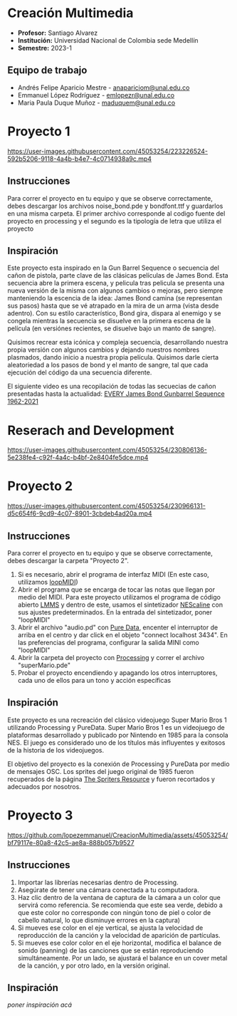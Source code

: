 # Creación Multimedia
- **Profesor:** Santiago Alvarez
- **Institución:** Universidad Nacional de Colombia sede Medellín
- **Semestre:** 2023-1

## Equipo de trabajo
- Andrés Felipe Aparicio Mestre - [anapariciom@unal.edu.co](mailto:anapariciom@unal.edu.co)
- Emmanuel López Rodríguez - [emlopezr@unal.edu.co](mailto:emlopezr@unal.edu.co)
- Maria Paula Duque Muñoz - [maduquem@unal.edu.co](mailto:maduquem@unal.edu.co)

# Proyecto 1
https://user-images.githubusercontent.com/45053254/223226524-592b5206-9118-4a4b-b4e7-4c0714938a9c.mp4

## Instrucciones
Para correr el proyecto en tu equipo y que se observe correctamente, debes descargar los archivos noise_bond.pde y bondfont.ttf y guardarlos en una misma carpeta. El primer archivo corresponde al codigo fuente del proyecto en processing y el segundo es la tipología de letra que utiliza el proyecto

## Inspiración
Este proyecto esta inspirado en la Gun Barrel Sequence o secuencia del cañon de pistola, parte clave de las clásicas películas de James Bond. Esta secuencia abre la primera escena, y pelicula tras pelicula se presenta una nueva versión de la misma con algunos cambios o mejoras, pero siempre manteniendo la escencia de la idea: James Bond camina (se representan sus pasos) hasta que se vé atrapado en la mira de un arma (vista desde adentro). Con su estilo característico, Bond gira, dispara al enemigo y se congela mientras la secuencia se disuelve en la primera escena de la película (en versiónes recientes, se disuelve bajo un manto de sangre).

Quisimos recrear esta icónica y compleja secuencia, desarrollando nuestra propia versión con algunos cambios y dejando nuestros nombres plasmados, dando inicio a nuestra propia película. Quisimos darle cierta aleatoriedad a los pasos de bond y el manto de sangre, tal que cada ejecución del código da una secuencia diferente.

El siguiente video es una recopilación de todas las secuecias de cañon presentadas hasta la actualidad: [EVERY James Bond Gunbarrel Sequence 1962-2021](https://www.youtube.com/watch?v=3TAMEgqT6T0)

# Reserach and Development
https://user-images.githubusercontent.com/45053254/230806136-5e238fe4-c92f-4a4c-b4bf-2e8404fe5dce.mp4

# Proyecto 2
https://user-images.githubusercontent.com/45053254/230966131-d5c654f6-9cd9-4c07-8901-3cbdeb4ad20a.mp4

## Instrucciones
Para correr el proyecto en tu equipo y que se observe correctamente, debes descargar la carpeta "Proyecto 2".

1. Si es necesario, abrir el programa de interfaz MIDI (En este caso, utilizamos [loopMIDI](https://www.tobias-erichsen.de/software/loopmidi.html))
2. Abrir el programa que se encarga de tocar las notas que llegan por medio del MIDI. Para este proyecto utilizamos el programa de código abierto [LMMS](https://lmms.io/) y dentro de este, usamos el sintetizador [NEScaline](https://docs.lmms.io/user-manual/5-built-in-instruments/5.9-nescaline) con sus ajustes predeterminados. En la entrada del sintetizador, poner "loopMIDI"
3. Abrir el archivo "audio.pd" con [Pure Data](https://puredata.info/), encenter el interruptor de arriba en el centro y dar click en el objeto "connect localhost 3434". En las preferencias del programa, configurar la salida MINI como "loopMIDI"
4. Abrir la carpeta del proyecto con [Processing](https://processing.org/) y correr el archivo "superMario.pde"
5. Probar el proyecto encendiendo y apagando los otros interruptores, cada uno de ellos para un tono y acción específicas

## Inspiración
Este proyecto es una recreación del clásico videojuego Super Mario Bros 1 utilizando Processing y PureData. Super Mario Bros 1 es un videojuego de plataformas desarrollado y publicado por Nintendo en 1985 para la consola NES. El juego es considerado uno de los títulos más influyentes y exitosos de la historia de los videojuegos.

El objetivo del proyecto es la conexión de Processing y PureData por medio de mensajes OSC. Los sprites del juego original de 1985 fueron recuperados de la página [The Spriters Resource](https://www.spriters-resource.com/nes/supermariobros/) y fueron recortados y adecuados por nosotros.

# Proyecto 3
https://github.com/lopezemmanuel/CreacionMultimedia/assets/45053254/bf79117e-80a8-42c5-ae8a-888b057b9527

## Instrucciones
1. Importar las librerías necesarias dentro de Processing.
2. Asegúrate de tener una cámara conectada a tu computadora.
3. Haz clic dentro de la ventana de captura de la cámara a un color que servirá como referencia. Se recomienda que este sea verde, debido a que este color no corresponde con ningún tono de piel o color de cabello natural, lo que disminuye errores en la captura)
4. Si mueves ese color en el eje vertical, se ajusta la velocidad de reproducción de la canción y la velocidad de aparición de partículas.
5. Si mueves ese color color en el eje horizontal, modifica el balance de sonido (panning) de las canciones que se están reproduciendo simultáneamente. Por un lado, se ajustará el balance en un cover metal de la canción, y por otro lado, en la versión original.

## Inspiración
*poner inspiración acá*
